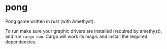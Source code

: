 # pong

Pong game written in rust (with Amethyst).

To run make sure your graphic drivers are installed (required by amethyst), and run `cargo run`. 
Cargo will work its magic and install the required dependencies.
